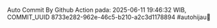 Auto Commit By Github Action pada: 2025-06-11 19:46:32 WIB, COMMIT_UUID 8733e282-962e-46c5-b210-a2c3d1178894 #autohijau🗿
